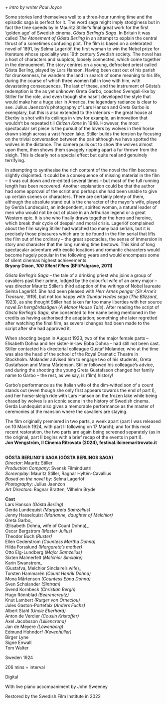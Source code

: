 
_+ intro by writer Paul Joyce_

Some stories lend themselves well to a three-hour running time and the episodic saga is perfect for it. The word saga might imply stodginess but in fact the time speeds by in Mauritz Stiller’s final great work for the first ‘golden age’ of Swedish cinema, _Gösta Berling’s Saga_. In Britain it was called _The Atonement of Gösta Berling_ in an attempt to explain the central thrust of a sometimes confusing plot. The film is based on a celebrated novel of 1891, by Selma Lagerlöf, the first woman to win the Nobel prize for literature whose speciality was 19th century Swedish society. The novel has a host of characters and subplots, loosely connected, which come together in the denouement. The story centres on a young, defrocked priest called Gösta Berling, played by Lars Hanson. Having been cast out of his parish for drunkenness, he wanders the land in search of some meaning to his life, during the course of which three women fall in love with him, with devastating consequences. The last of these, and the instrument of Gösta’s redemption is the as yet unknown Greta Garbo, coached Svengali-like by Stiller for the role, and even though she hasn’t developed the style that would make her a huge star in America, the legendary radiance is clear to see. Julius Jaenzon’s photography of Lars Hanson and Greta Garbo is exemplary, but this is also extended to the interiors – the great house at Ekerby is shot with its ceilings in view for example, an innovation that wouldn’t be repeated till _Citizen Kane_ in 1948. However, the most spectacular set piece is the pursuit of the lovers by wolves in their horse drawn sleigh across a vast frozen lake. Stiller builds the tension by focusing on the trivial conversation between the pair although we have spotted the wolves in the distance. The camera pulls out to show the wolves almost upon them, then shows them savagely ripping apart a fur thrown from the sleigh. This is clearly not a special effect but quite real and genuinely terrifying.

In attempting to synthesise the rich content of the novel the film becomes slightly disjointed. It could be a consequence of missing material in the film – it was cut down and re-edited several times – but most of the full running length has been recovered. Another explanation could be that the author had some approval of the script and perhaps she had been unable to give up certain scenes or characters. There are certainly plenty of them, although the absolute stand out is the character of the mayor’s wife, played by Gerda Lundequist, an independent, spirited woman, a natural leader of men who would not be out of place in an Arthurian legend or a great Western epic. It is she who finally draws together the hero and heroine, which break their cycle of despair and moral crisis. Lagerlöf complained about the film saying Stiller had watched too many bad serials, but it is precisely those pleasures which are to be found in the film serial that lifts the film out of the ordinary – the great spectacles, the sense of immersion in story and character that the long running time bestows. This kind of long spectacular adventure with exotic locations and romantic characters would become hugely popular in the following years and would encompass some of silent cinemas highest achievements.  
**Bryony Dixon, _100 Silent Films_ (BFI/Palgrave, 2011)**

_Gösta Berling’s Saga_ – the tale of a drinking priest who joins a group of cavaliers past their prime, lodged by the colourful wife of an army major – was director Mauritz Stiller’s third adaption of the writings of Nobel laureate Selma Lagerlöf. She had been pleased with _Herr Arnes pengar_ (_Sir Arne’s Treasure_, 1919), but not too happy with _Gunnar Hedes saga_ (_The Blizzard_, 1923), as she thought Stiller had taken far too many liberties with her source novel _En herrgårdssägen_ (_A Manor House Tale_). After reading the script of _Gösta Berling’s Saga_, she consented to her name being mentioned in the credits as having authorised the adaptation; something she later regretted after watching the final film, as several changes had been made to the script after she had approved it.

When shooting began in August 1923, two of the major female parts – Elisabeth Dohna and her sister-in-law Ebba Dohna – had still not been cast. Stiller contacted his directorial colleague Gustaf Molander, who at the time was also the head of the school of the Royal Dramatic Theatre in Stockholm. Molander advised him to engage two of his students, Greta Gustafsson and Mona Mårtenson. Stiller followed his colleague’s advice, and during the shooting the young Greta Gustafsson changed her family name to Garbo – the rest, as we say, is (film) history!

Garbo’s performance as the Italian wife of the dim-witted son of a count stands out (even though she only first appears towards the end of part I), and her horse-sleigh ride with Lars Hanson on the frozen lake while being chased by wolves is an iconic scene in the history of Swedish cinema. Gerda Lundequist also gives a memorable performance as the master of ceremonies at the mansion where the cavaliers are staying.

The film originally premiered in two parts, a week apart (part I was released on 10 March 1924, with part II following on 17 March); and for this most recent restoration, the two parts are again being screened separately (as in the original, part II begins with a brief recap of the events in part I).  
**Jon Wengström, Il Cinema Ritrovato (2024), festival.ilcinemaritrovato.it**
<br><br>

**GÖSTA BERLING’S SAGA (GÖSTA BERLINGS SAGA)**  
_Director_: Mauritz Stiller  
_Production Company_: Svensk Filmindustri  
_Screenplay_: Mauritz Stiller, Ragnar Hyltén-Cavallius  
_Based on the novel by_: Selma Lagerlöf  
_Photography_: Julius Jaenzon  
_Art Directors_: Ragnar Bratten, Vilhelm Bryde

**Cast**  
Lars Hanson _(Gösta Berling)_  
Gerda Lundequist _(Margareta Samzelius)_  
Jenny Hasselquist _(Marianne, daughter of Melchior)_  
Greta Garbo_  
(Elisabeth Dohna, wife of Count Dohna)_  
Oscar Bergstrom _(Master Julius)_  
Theodor Buch _(Ruster)_  
Ellen Cederstrom _(Countess Martha Dohna)_  
Hilda Forsslund _(Margareta’s mother)_  
Otto Elg-Lundberg _(Major Samzelius)_  
Sixten Malmerfelt _(Melchior Sinclaire)_  
Karin Swanstrom_  
(Gustafva, Melchior Sinclaire’s wife)_  
Torsten Hammarén _(Count Henrik Dohna)_  
Mona Mårtenson _(Countess Ebna Dohna)_  
Sven Scholander _(Sintram)_  
Svend Kornbeck _(Christian Bergh)_  
Hugo Rönnblad _(Beerencreutz)_  
Knut Lambert _(Rutger von Örneclou)_  
Jules Gaston-Portefaix _(Anders Fuchs)_  
Albert Stahl _(Uncle Eberhard)_  
Anton de Verdier _(Cousin Kristoffer)_  
Axel Jacobsson _(Lilliencrona)_  
Jan de Meyere _(Löwenborg)_  
Edmund Hohndorf _(Kevenhüller)_  
Birger Lyne  
Signe Enwall  
Tom Walter

Sweden 1924

206 mins + interval

Digital

With live piano accompaniment by John Sweeney

Restored by the Swedish Film Institute in 2022
<!--stackedit_data:
eyJoaXN0b3J5IjpbLTY5MTA1ODYzNF19
-->